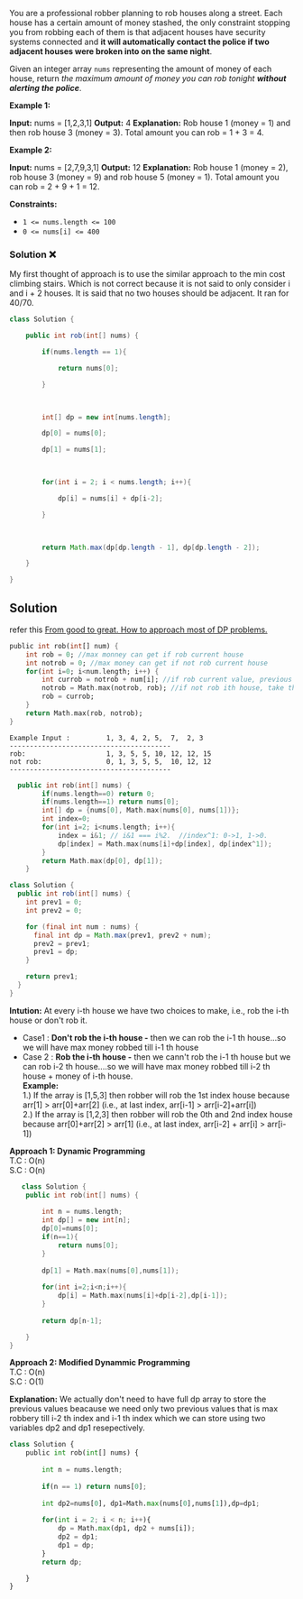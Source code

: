 You are a professional robber planning to rob houses along a street. Each house has a certain amount of money stashed, the only constraint stopping you from robbing each of them is that adjacent houses have security systems connected and **it will automatically contact the police if two adjacent houses were broken into on the same night**.

Given an integer array `nums` representing the amount of money of each house, return _the maximum amount of money you can rob tonight **without alerting the police**_.

**Example 1:**

**Input:** nums = [1,2,3,1]
**Output:** 4
**Explanation:** Rob house 1 (money = 1) and then rob house 3 (money = 3).
Total amount you can rob = 1 + 3 = 4.

**Example 2:**

**Input:** nums = [2,7,9,3,1]
**Output:** 12
**Explanation:** Rob house 1 (money = 2), rob house 3 (money = 9) and rob house 5 (money = 1).
Total amount you can rob = 2 + 9 + 1 = 12.

**Constraints:**

- `1 <= nums.length <= 100`
- `0 <= nums[i] <= 400`

### Solution ❌

My first thought of approach is to use the similar approach to the min cost climbing stairs.
Which is not correct because it is not said to only consider i and i + 2 houses. It is said that 
no two houses should be adjacent. It ran for 40/70.

```java
class Solution {

    public int rob(int[] nums) {

        if(nums.length == 1){

            return nums[0];

        }

  

        int[] dp = new int[nums.length];

        dp[0] = nums[0];

        dp[1] = nums[1];

  

        for(int i = 2; i < nums.length; i++){

            dp[i] = nums[i] + dp[i-2];

        }

  

        return Math.max(dp[dp.length - 1], dp[dp.length - 2]);

    }

}
```

## Solution

refer this [From good to great. How to approach most of DP problems.](https://leetcode.com/problems/house-robber/solutions/156523/from-good-to-great-how-to-approach-most-of-dp-problems/?envType=study-plan-v2&envId=dynamic-programming)

```dart
public int rob(int[] num) {
    int rob = 0; //max monney can get if rob current house
    int notrob = 0; //max money can get if not rob current house
    for(int i=0; i<num.length; i++) {
        int currob = notrob + num[i]; //if rob current value, previous house must not be robbed
        notrob = Math.max(notrob, rob); //if not rob ith house, take the max value of robbed (i-1)th house and not rob (i-1)th house
        rob = currob;
    }
    return Math.max(rob, notrob);
}
```

```table
Example Input :         1, 3, 4, 2, 5,  7,  2, 3
----------------------------------------
rob:                    1, 3, 5, 5, 10, 12, 12, 15
not rob:                0, 1, 3, 5, 5,  10, 12, 12
----------------------------------------
```

```cpp
  public int rob(int[] nums) {
        if(nums.length==0) return 0;
        if(nums.length==1) return nums[0];
        int[] dp = {nums[0], Math.max(nums[0], nums[1])};
        int index=0;
        for(int i=2; i<nums.length; i++){
            index = i&1; // i&1 === i%2.  //index^1: 0->1, 1->0.
        	dp[index] = Math.max(nums[i]+dp[index], dp[index^1]); 
        }
		return Math.max(dp[0], dp[1]);
	}
```

```java
class Solution {
  public int rob(int[] nums) {
    int prev1 = 0;
    int prev2 = 0;

    for (final int num : nums) {
      final int dp = Math.max(prev1, prev2 + num);
      prev2 = prev1;
      prev1 = dp;
    }

    return prev1;
  }
}
```

**Intution:** At every i-th house we have two choices to make, i.e., rob the i-th house or don't rob it.

- Case1 : **Don't rob the i-th house -** then we can rob the i-1 th house...so we will have max money robbed till i-1 th house
- Case 2 : **Rob the i-th house -** then we cann't rob the i-1 th house but we can rob i-2 th house....so we will have max money robbed till i-2 th house + money of i-th house.  
    **Example:**  
    1.) If the array is [1,5,3] then robber will rob the 1st index house because arr[1] > arr[0]+arr[2] (i.e., at last index, arr[i-1] > arr[i-2]+arr[i])  
    2.) If the array is [1,2,3] then robber will rob the 0th and 2nd index house because arr[0]+arr[2] > arr[1] (i.e., at last index, arr[i-2] + arr[i] > arr[i-1])

**Approach 1: Dynamic Programming**  
T.C : O(n)  
S.C : O(n)

```cpp
   class Solution {
    public int rob(int[] nums) {
        
        int n = nums.length;
        int dp[] = new int[n];
        dp[0]=nums[0];
        if(n==1){
            return nums[0];
        }
        
        dp[1] = Math.max(nums[0],nums[1]);
        
        for(int i=2;i<n;i++){
            dp[i] = Math.max(nums[i]+dp[i-2],dp[i-1]);
        }
        
        return dp[n-1];

    }
}
```

**Approach 2: Modified Dynammic Programming**  
T.C : O(n)  
S.C : O(1)

**Explanation:** We actually don't need to have full dp array to store the previous values beacause we need only two previous values that is max robbery till i-2 th index and i-1 th index which we can store using two variables dp2 and dp1 resepectively.

```python
class Solution {
    public int rob(int[] nums) {
        
        int n = nums.length;
        
        if(n == 1) return nums[0];
        
        int dp2=nums[0], dp1=Math.max(nums[0],nums[1]),dp=dp1;
        
        for(int i = 2; i < n; i++){
            dp = Math.max(dp1, dp2 + nums[i]);
            dp2 = dp1;
            dp1 = dp;
        }
        return dp;

    }
}
```